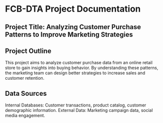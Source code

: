 # FCB-DTA Project Documentation

## Project Title: Analyzing Customer Purchase Patterns to Improve Marketing Strategies

## Project Outline

This project aims to analyze customer purchase data from an online retail store to gain insights into buying behavior. By understanding these patterns, the marketing team can design better strategies to increase sales and customer retention.

## Data Sources

Internal Databases: Customer transactions, product catalog, customer demographic information.
External Data: Marketing campaign data, social media engagement.
